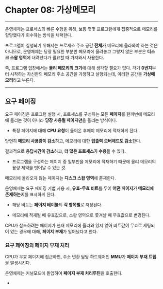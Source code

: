 # Chapter 08: 가상메모리

---

운영체제는 프로세스의 빠른 수행을 위해, 보통 몇몇 프로그램에게 집중적으로 메모리를 할당했다가 회수하는 방식을 채택한다.

프로그램이 실행되기 위해서는 프로세스 주소 공간 **전체가** 메모리에 올라와야 하는 것은 아니므로, 운영체제는 당장 필요한 부분만 메모리에 올려놓고 그렇지 않은 부분은 **디스크 스왑 영역**에 내려놨다가 필요할 때 가져와서 사용한다.

즉, 프로그램 입장에서는 **물리 메모리의 크기**에 대해 생각할 필요가 없다. 각기 **0번지**부터 시작하는 자신만의 메모리 주소 공간을 가정하고 실행되는데, 이러한 공간을 **가상메모리**라고 부른다.

---

## 요구 페이징

요구 페이징은 프로그램 실행 시, 프로세스를 구성하는 모든 **페이지**를 한꺼번에 메모리에 올리는 것이 아니라 **당장 사용될 페이지만**을 올리는 방식이다.

- 특정 페이지에 대해 **CPU 요청**이 들어온 후에야 메모리에 적재하게 된다.

당연히 **메모리 사용량이 감소**하고, 메모리에 대한 **입출력 오버헤드도 감소**한다.

결과적으로 **응답시간이 감소**하고, **더 많은 프로세스가 수용**될 수 있다.

- 프로그램을 구성하는 페이지 중 일부만을 메모리에 적재하기 때문에 물리 메모리의 용량 제약을 벗어날 수 있는 것.

메모리에 올라오지 않는 페이지는 **디스크 스왑 영역**에 존재한다.

운영체제는 요구 페이징 기법 사용 시, **유효-무효 비트**를 두어 **어떤 페이지가 메모리에 존재하는지**를 표시하게 된다.

- 해당 비트는 **페이지 테이블**의 **각 항목별**로 저장된다.

- 메모리에 적재될 때 유효값으로, 스왑 영역으로 쫓겨날 때 무효값으로 변경된다.

CPU가 참조하려는 페이지가 현재 메모리에 올라와 있지 않아 비트값이 무효로 세팅되어 있는 경우에 대해, **페이지 부재**가 일어났다고 한다.

### 요구 페이징의 페이지 부재 처리

CPU가 무효 페이지에 접근하면, 주소 변환 담당 하드웨어인 **MMU**가 **페이지 부재 트랩**을 발생시킨다.

운영체제는 커널모드에 돌입하여 **페이지 부재 처리루틴**을 호출한다.

- 
